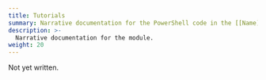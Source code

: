 ```yaml
---
title: Tutorials
summary: Narrative documentation for the PowerShell code in the [[Name]] module.
description: >-
  Narrative documentation for the module.
weight: 20
---
```


Not yet written.
